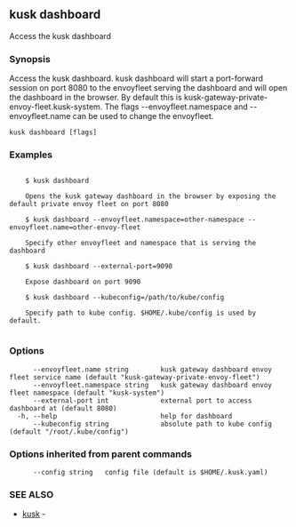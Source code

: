 ## kusk dashboard

Access the kusk dashboard

### Synopsis

Access the kusk dashboard. kusk dashboard will start a port-forward session on port 8080 to the envoyfleet
serving the dashboard and will open the dashboard in the browser. By default this is kusk-gateway-private-envoy-fleet.kusk-system.
The flags --envoyfleet.namespace and --envoyfleet.name can be used to change the envoyfleet.
	

```
kusk dashboard [flags]
```

### Examples

```

	$ kusk dashboard

	Opens the kusk gateway dashboard in the browser by exposing the default private envoy fleet on port 8080

	$ kusk dashboard --envoyfleet.namespace=other-namespace --envoyfleet.name=other-envoy-fleet

	Specify other envoyfleet and namespace that is serving the dashboard

	$ kusk dashboard --external-port=9090

	Expose dashboard on port 9090

	$ kusk dashboard --kubeconfig=/path/to/kube/config

	Specify path to kube config. $HOME/.kube/config is used by default.
	
```

### Options

```
      --envoyfleet.name string        kusk gateway dashboard envoy fleet service name (default "kusk-gateway-private-envoy-fleet")
      --envoyfleet.namespace string   kusk gateway dashboard envoy fleet namespace (default "kusk-system")
      --external-port int             external port to access dashboard at (default 8080)
  -h, --help                          help for dashboard
      --kubeconfig string             absolute path to kube config (default "/root/.kube/config")
```

### Options inherited from parent commands

```
      --config string   config file (default is $HOME/.kusk.yaml)
```

### SEE ALSO

* [kusk](kusk.md)	 - 

